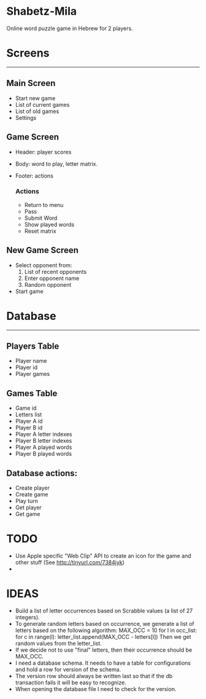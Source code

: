 Shabetz-Mila
===============

Online word puzzle game in Hebrew for 2 players.

# Screens
----------

## Main Screen
* Start new game
* List of current games
* List of old games
* Settings

## Game Screen
* Header: player scores
* Body: word to play, letter matrix.
* Footer: actions

	### Actions
	* Return to menu
	* Pass
	* Submit Word
	* Show played words
	* Reset matrix
	
## New Game Screen
* Select opponent from:
	1. List of recent opponents
	2. Enter opponent name
	3. Random opponent
* Start game

# Database
----------

## Players Table
* Player name
* Player id
* Player games

## Games Table
* Game id
* Letters list
* Player A id
* Player B id
* Player A letter indexes
* Player B letter indexes
* Player A played words
* Player B played words

## Database actions:
* Create player
* Create game
* Play turn
* Get player
* Get game

TODO
====
* Use Apple specific "Web Clip" API to create an icon for the game and other stuff (See http://tinyurl.com/7384jyk)
*

IDEAS
=====
* Build a list of letter occurrences based on Scrabble values (a list of 27 integers).
* To generate random letters based on occurrence, we generate a list of letters based on the following algorithm:
	MAX_OCC = 10
	for l in occ_list:
		for c in range(l):
			letter_list.append(MAX_OCC - letters[l])
	Then we get random values from the letter_list.
* If we decide not to use "final" letters, then their occurrence should be MAX_OCC.
* I need a database schema. It needs to have a table for configurations and hold a row for version of the schema.
* The version row should always be written last so that if the db transaction fails it will be easy to recognize.
* When opening the database file I need to check for the version.